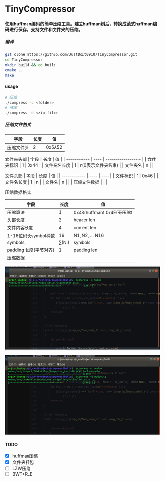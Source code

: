 

# TinyCompressor

#### 使用huffman编码的简单压缩工具。建立huffman树后，转换成范式huffman编码进行保存。支持文件和文件夹的压缩。

##### 编译

```sh
git clone https://github.com/JustDoIt0910/TinyCompressor.git
cd TinyCompressor
mkdir build && cd build
cmake ..
make
```



#### usage

```sh
# 压缩
./compress -c <folder>
# 解压
./compress -d <zip file>
```

##### 压缩文件格式

| 字段       | 长度 | 值     |
| ---------- | ---- | ------ |
| 压缩文件头 | 2    | 0x5A52 |

文件夹头部
| 字段         | 长度 | 值                 |
| ------------ | ---- | ------------------ |
| 文件夹标识   | 1    | 0x44               |
| 文件夹名长度 | 1    | n(0表示文件夹结束) |
| 文件夹名     | n    |                    |

文件头部
| 字段         | 长度 | 值   |
| ------------ | ---- | ---- |
| 文件标识     | 1    | 0x46 |
| 文件名长度   | 1    | n    |
| 文件名       | n    |      |
| 压缩文件数据 |      |      |

压缩数据格式

| 字段                   | 长度  | 值                         |
| ---------------------- | ----- | -------------------------- |
| 压缩算法               | 1     | 0x48(huffman) 0x4E(无压缩) |
| 头部长度               | 2     | header len                 |
| 文件内容长度           | 4     | content len                |
| 1-16位码长symbol种数   | 16    | N1, N2, ... N16            |
| symbols                | ∑(Ni) | symbols                    |
| padding 长度(字节对齐) | 1     | padding len                |
| 压缩数据               |       |                            |

![](https://github.com/JustDoIt0910/MarkDownPictures/blob/main/TinyCompressorDemo1.png)

![](https://github.com/JustDoIt0910/MarkDownPictures/blob/main/TinyCompressorDemo2.png)



#### TODO

- [x] huffman压缩
- [x] 文件夹打包
- [ ] LZW压缩
- [ ] BWT+RLE

